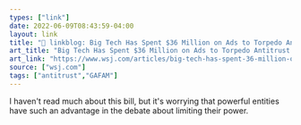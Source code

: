 ```yaml
---
types: ["link"]
date: 2022-06-09T08:43:59-04:00
layout: link
title: "🔗 linkblog: Big Tech Has Spent $36 Million on Ads to Torpedo Antitrust Bill - WSJ'"
art_title: "Big Tech Has Spent $36 Million on Ads to Torpedo Antitrust Bill - WSJ"
art_link: "https://www.wsj.com/articles/big-tech-has-spent-36-million-on-ads-to-torpedo-antitrust-bill-11654767000?mod=rss_Technology"
source: ["wsj.com"]
tags: ["antitrust","GAFAM"]
---
```

I haven't read much about this bill, but it's worrying that powerful entities have such an advantage in the debate about limiting their power.
 
